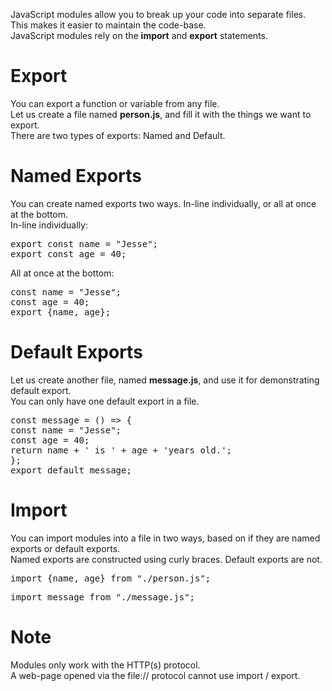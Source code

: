 JavaScript modules allow you to break up your code into separate files.
<br>
This makes it easier to maintain the code-base.
<br>
JavaScript modules rely on the <b>import</b> and <b>export</b> statements.
<h1>Export</h1>
You can export a function or variable from any file.
<br>
Let us create a file named <b>person.js</b>, and fill it with the things we want to export.
<br>
There are two types of exports: Named and Default.
<h1>Named Exports</h1>
You can create named exports two ways. In-line individually, or all at once at the bottom.
<br>
In-line individually:
<pre>
export const name = "Jesse";
export const age = 40;
</pre>
All at once at the bottom:
<pre>
const name = "Jesse";
const age = 40;
export {name, age};
</pre>
<h1>Default Exports</h1>
Let us create another file, named <b>message.js</b>, and use it for demonstrating default export.
<br>
You can only have one default export in a file.
<pre>
const message = () => {
const name = "Jesse";
const age = 40;
return name + ' is ' + age + 'years old.';
};
export default message;
</pre>
<h1>Import</h1>
You can import modules into a file in two ways, based on if they are named exports or default exports.
<br>
Named exports are constructed using curly braces. Default exports are not.
<pre>import {name, age} from "./person.js";</pre>
<pre>import message from "./message.js";</pre>
<h1>Note</h1>
Modules only work with the HTTP(s) protocol.
<br>
A web-page opened via the file:// protocol cannot use import / export.
